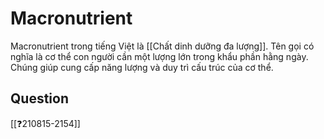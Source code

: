 # Macronutrient

Macronutrient trong tiếng Việt là [[Chất dinh dưỡng đa lượng]]. Tên gọi có nghĩa là cơ thể con người cần một lượng lớn trong khẩu phần hằng ngày. Chúng giúp cung cấp năng lượng và duy trì cấu trúc của cơ thể.


## Question
[[❓210815-2154]]